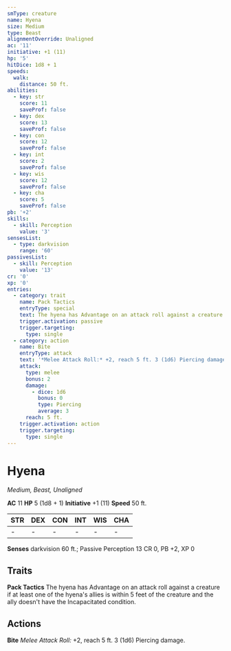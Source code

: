 ```yaml
---
smType: creature
name: Hyena
size: Medium
type: Beast
alignmentOverride: Unaligned
ac: '11'
initiative: +1 (11)
hp: '5'
hitDice: 1d8 + 1
speeds:
  walk:
    distance: 50 ft.
abilities:
  - key: str
    score: 11
    saveProf: false
  - key: dex
    score: 13
    saveProf: false
  - key: con
    score: 12
    saveProf: false
  - key: int
    score: 2
    saveProf: false
  - key: wis
    score: 12
    saveProf: false
  - key: cha
    score: 5
    saveProf: false
pb: '+2'
skills:
  - skill: Perception
    value: '3'
sensesList:
  - type: darkvision
    range: '60'
passivesList:
  - skill: Perception
    value: '13'
cr: '0'
xp: '0'
entries:
  - category: trait
    name: Pack Tactics
    entryType: special
    text: The hyena has Advantage on an attack roll against a creature if at least one of the hyena's allies is within 5 feet of the creature and the ally doesn't have the Incapacitated condition.
    trigger.activation: passive
    trigger.targeting:
      type: single
  - category: action
    name: Bite
    entryType: attack
    text: '*Melee Attack Roll:* +2, reach 5 ft. 3 (1d6) Piercing damage.'
    attack:
      type: melee
      bonus: 2
      damage:
        - dice: 1d6
          bonus: 0
          type: Piercing
          average: 3
      reach: 5 ft.
    trigger.activation: action
    trigger.targeting:
      type: single
---
```


# Hyena
*Medium, Beast, Unaligned*

**AC** 11
**HP** 5 (1d8 + 1)
**Initiative** +1 (11)
**Speed** 50 ft.

| STR | DEX | CON | INT | WIS | CHA |
| --- | --- | --- | --- | --- | --- |
| - | - | - | - | - | - |

**Senses** darkvision 60 ft.; Passive Perception 13
CR 0, PB +2, XP 0

## Traits

**Pack Tactics**
The hyena has Advantage on an attack roll against a creature if at least one of the hyena's allies is within 5 feet of the creature and the ally doesn't have the Incapacitated condition.

## Actions

**Bite**
*Melee Attack Roll:* +2, reach 5 ft. 3 (1d6) Piercing damage.
